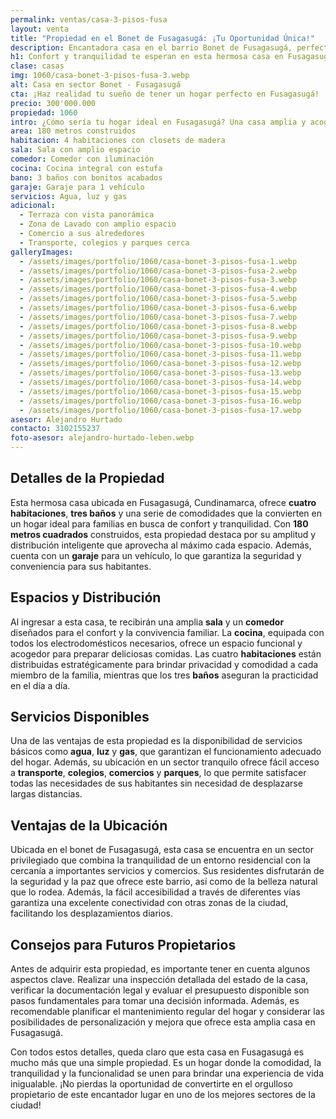 ```yaml
---
permalink: ventas/casa-3-pisos-fusa
layout: venta
title: "Propiedad en el Bonet de Fusagasugá: ¡Tu Oportunidad Única!"
description: Encantadora casa en el barrio Bonet de Fusagasugá, perfecta para disfrutar de tranquilidad y comodidad. ¡Haz clic para conocer más!
h1: Confort y tranquilidad te esperan en esta hermosa casa en Fusagasugá
clase: casas
img: 1060/casa-bonet-3-pisos-fusa-3.webp
alt: Casa en sector Bonet - Fusagasugá
cta: ¡Haz realidad tu sueño de tener un hogar perfecto en Fusagasugá!
precio: 300'000.000
propiedad: 1060
intro: ¿Cómo sería tu hogar ideal en Fusagasugá? Una casa amplia y acogedora te espera para brindarte confort y tranquilidad
area: 180 metros construidos
habitacion: 4 habitaciones con closets de madera
sala: Sala con amplio espacio
comedor: Comedor con iluminación
cocina: Cocina integral con estufa
bano: 3 baños con bonitos acabados
garaje: Garaje para 1 vehículo
servicios: Agua, luz y gas 
adicional:
  - Terraza con vista panorámica
  - Zona de Lavado con amplio espacio
  - Comercio a sus alrededores
  - Transporte, colegios y parques cerca
galleryImages:
  - /assets/images/portfolio/1060/casa-bonet-3-pisos-fusa-1.webp
  - /assets/images/portfolio/1060/casa-bonet-3-pisos-fusa-2.webp
  - /assets/images/portfolio/1060/casa-bonet-3-pisos-fusa-3.webp
  - /assets/images/portfolio/1060/casa-bonet-3-pisos-fusa-4.webp
  - /assets/images/portfolio/1060/casa-bonet-3-pisos-fusa-5.webp
  - /assets/images/portfolio/1060/casa-bonet-3-pisos-fusa-6.webp
  - /assets/images/portfolio/1060/casa-bonet-3-pisos-fusa-7.webp
  - /assets/images/portfolio/1060/casa-bonet-3-pisos-fusa-8.webp
  - /assets/images/portfolio/1060/casa-bonet-3-pisos-fusa-9.webp
  - /assets/images/portfolio/1060/casa-bonet-3-pisos-fusa-10.webp
  - /assets/images/portfolio/1060/casa-bonet-3-pisos-fusa-11.webp
  - /assets/images/portfolio/1060/casa-bonet-3-pisos-fusa-12.webp
  - /assets/images/portfolio/1060/casa-bonet-3-pisos-fusa-13.webp
  - /assets/images/portfolio/1060/casa-bonet-3-pisos-fusa-14.webp
  - /assets/images/portfolio/1060/casa-bonet-3-pisos-fusa-15.webp
  - /assets/images/portfolio/1060/casa-bonet-3-pisos-fusa-16.webp
  - /assets/images/portfolio/1060/casa-bonet-3-pisos-fusa-17.webp
asesor: Alejandro Hurtado
contacto: 3102155237
foto-asesor: alejandro-hurtado-leben.webp
---
```




## Detalles de la Propiedad
Esta hermosa casa ubicada en Fusagasugá, Cundinamarca, ofrece **cuatro habitaciones**, **tres baños** y una serie de comodidades que la convierten en un hogar ideal para familias en busca de confort y tranquilidad. Con **180 metros cuadrados** construidos, esta propiedad destaca por su amplitud y distribución inteligente que aprovecha al máximo cada espacio. Además, cuenta con un **garaje** para un vehículo, lo que garantiza la seguridad y conveniencia para sus habitantes.

## Espacios y Distribución
Al ingresar a esta casa, te recibirán una amplia **sala** y un **comedor** diseñados para el confort y la convivencia familiar. La **cocina**, equipada con todos los electrodomésticos necesarios, ofrece un espacio funcional y acogedor para preparar deliciosas comidas. Las cuatro **habitaciones** están distribuidas estratégicamente para brindar privacidad y comodidad a cada miembro de la familia, mientras que los tres **baños** aseguran la practicidad en el día a día.

## Servicios Disponibles
Una de las ventajas de esta propiedad es la disponibilidad de servicios básicos como **agua**, **luz** y **gas**, que garantizan el funcionamiento adecuado del hogar. Además, su ubicación en un sector tranquilo ofrece fácil acceso a **transporte**, **colegios**, **comercios** y **parques**, lo que permite satisfacer todas las necesidades de sus habitantes sin necesidad de desplazarse largas distancias.

## Ventajas de la Ubicación
Ubicada en el bonet de Fusagasugá, esta casa se encuentra en un sector privilegiado que combina la tranquilidad de un entorno residencial con la cercanía a importantes servicios y comercios. Sus residentes disfrutarán de la seguridad y la paz que ofrece este barrio, así como de la belleza natural que lo rodea. Además, la fácil accesibilidad a través de diferentes vías garantiza una excelente conectividad con otras zonas de la ciudad, facilitando los desplazamientos diarios.

## Consejos para Futuros Propietarios
Antes de adquirir esta propiedad, es importante tener en cuenta algunos aspectos clave. Realizar una inspección detallada del estado de la casa, verificar la documentación legal y evaluar el presupuesto disponible son pasos fundamentales para tomar una decisión informada. Además, es recomendable planificar el mantenimiento regular del hogar y considerar las posibilidades de personalización y mejora que ofrece esta amplia casa en Fusagasugá.

Con todos estos detalles, queda claro que esta casa en Fusagasugá es mucho más que una simple propiedad. Es un hogar donde la comodidad, la tranquilidad y la funcionalidad se unen para brindar una experiencia de vida inigualable. ¡No pierdas la oportunidad de convertirte en el orgulloso propietario de este encantador lugar en uno de los mejores sectores de la ciudad!